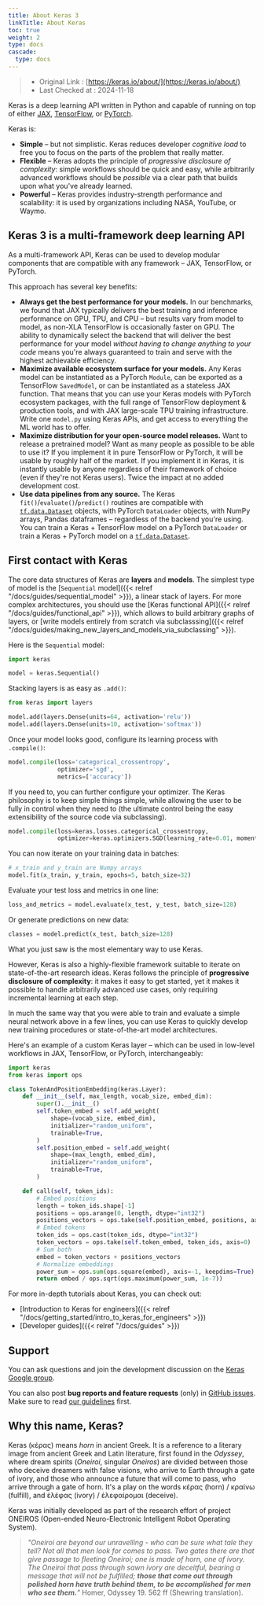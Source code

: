 ```yaml
---
title: About Keras 3
linkTitle: About Keras
toc: true
weight: 2
type: docs
cascade:
  type: docs
---
```


> - Original Link : [https://keras.io/about/](https://keras.io/about/)
> - Last Checked at : 2024-11-18

Keras is a deep learning API written in Python and capable of running on top of either [JAX](https://jax.readthedocs.io/), [TensorFlow](https://github.com/tensorflow/tensorflow), or [PyTorch](https://pytorch.org/).

Keras is:

- **Simple** – but not simplistic. Keras reduces developer _cognitive load_ to free you to focus on the parts of the problem that really matter.
- **Flexible** – Keras adopts the principle of _progressive disclosure of complexity_: simple workflows should be quick and easy, while arbitrarily advanced workflows should be _possible_ via a clear path that builds upon what you've already learned.
- **Powerful** – Keras provides industry-strength performance and scalability: it is used by organizations including NASA, YouTube, or Waymo.

## Keras 3 is a multi-framework deep learning API

As a multi-framework API, Keras can be used to develop modular components that are compatible with any framework – JAX, TensorFlow, or PyTorch.

This approach has several key benefits:

- **Always get the best performance for your models.** In our benchmarks, we found that JAX typically delivers the best training and inference performance on GPU, TPU, and CPU – but results vary from model to model, as non-XLA TensorFlow is occasionally faster on GPU. The ability to dynamically select the backend that will deliver the best performance for your model _without having to change anything to your code_ means you're always guaranteed to train and serve with the highest achievable efficiency.
- **Maximize available ecosystem surface for your models.** Any Keras model can be instantiated as a PyTorch `Module`, can be exported as a TensorFlow `SavedModel`, or can be instantiated as a stateless JAX function. That means that you can use your Keras models with PyTorch ecosystem packages, with the full range of TensorFlow deployment & production tools, and with JAX large-scale TPU training infrastructure. Write one `model.py` using Keras APIs, and get access to everything the ML world has to offer.
- **Maximize distribution for your open-source model releases.** Want to release a pretrained model? Want as many people as possible to be able to use it? If you implement it in pure TensorFlow or PyTorch, it will be usable by roughly half of the market. If you implement it in Keras, it is instantly usable by anyone regardless of their framework of choice (even if they're not Keras users). Twice the impact at no added development cost.
- **Use data pipelines from any source.** The Keras `fit()`/`evaluate()`/`predict()` routines are compatible with [`tf.data.Dataset`](https://www.tensorflow.org/api_docs/python/tf/data/Dataset) objects, with PyTorch `DataLoader` objects, with NumPy arrays, Pandas dataframes – regardless of the backend you're using. You can train a Keras + TensorFlow model on a PyTorch `DataLoader` or train a Keras + PyTorch model on a [`tf.data.Dataset`](https://www.tensorflow.org/api_docs/python/tf/data/Dataset).

## First contact with Keras

The core data structures of Keras are **layers** and **models**. The simplest type of model is the [`Sequential` model]({{< relref "/docs/guides/sequential_model" >}}), a linear stack of layers. For more complex architectures, you should use the [Keras functional API]({{< relref "/docs/guides/functional_api" >}}), which allows to build arbitrary graphs of layers, or [write models entirely from scratch via subclasssing]({{< relref "/docs/guides/making_new_layers_and_models_via_subclassing" >}}).

Here is the `Sequential` model:

```python
import keras

model = keras.Sequential()
```

Stacking layers is as easy as `.add()`:

```python
from keras import layers

model.add(layers.Dense(units=64, activation='relu'))
model.add(layers.Dense(units=10, activation='softmax'))
```

Once your model looks good, configure its learning process with `.compile()`:

```python
model.compile(loss='categorical_crossentropy',
              optimizer='sgd',
              metrics=['accuracy'])
```

If you need to, you can further configure your optimizer. The Keras philosophy is to keep simple things simple, while allowing the user to be fully in control when they need to (the ultimate control being the easy extensibility of the source code via subclassing).

```python
model.compile(loss=keras.losses.categorical_crossentropy,
              optimizer=keras.optimizers.SGD(learning_rate=0.01, momentum=0.9, nesterov=True))
```

You can now iterate on your training data in batches:

```python
# x_train and y_train are Numpy arrays
model.fit(x_train, y_train, epochs=5, batch_size=32)
```

Evaluate your test loss and metrics in one line:

```python
loss_and_metrics = model.evaluate(x_test, y_test, batch_size=128)
```

Or generate predictions on new data:

```python
classes = model.predict(x_test, batch_size=128)
```

What you just saw is the most elementary way to use Keras.

However, Keras is also a highly-flexible framework suitable to iterate on state-of-the-art research ideas. Keras follows the principle of **progressive disclosure of complexity**: it makes it easy to get started, yet it makes it possible to handle arbitrarily advanced use cases, only requiring incremental learning at each step.

In much the same way that you were able to train and evaluate a simple neural network above in a few lines, you can use Keras to quickly develop new training procedures or state-of-the-art model architectures.

Here's an example of a custom Keras layer – which can be used in low-level workflows in JAX, TensorFlow, or PyTorch, interchangeably:

```python
import keras
from keras import ops

class TokenAndPositionEmbedding(keras.Layer):
    def __init__(self, max_length, vocab_size, embed_dim):
        super().__init__()
        self.token_embed = self.add_weight(
            shape=(vocab_size, embed_dim),
            initializer="random_uniform",
            trainable=True,
        )
        self.position_embed = self.add_weight(
            shape=(max_length, embed_dim),
            initializer="random_uniform",
            trainable=True,
        )

    def call(self, token_ids):
        # Embed positions
        length = token_ids.shape[-1]
        positions = ops.arange(0, length, dtype="int32")
        positions_vectors = ops.take(self.position_embed, positions, axis=0)
        # Embed tokens
        token_ids = ops.cast(token_ids, dtype="int32")
        token_vectors = ops.take(self.token_embed, token_ids, axis=0)
        # Sum both
        embed = token_vectors + positions_vectors
        # Normalize embeddings
        power_sum = ops.sum(ops.square(embed), axis=-1, keepdims=True)
        return embed / ops.sqrt(ops.maximum(power_sum, 1e-7))
```

For more in-depth tutorials about Keras, you can check out:

- [Introduction to Keras for engineers]({{< relref "/docs/getting_started/intro_to_keras_for_engineers" >}})
- [Developer guides]({{< relref "/docs/guides" >}})

## Support

You can ask questions and join the development discussion on the [Keras Google group](https://groups.google.com/forum/#!forum/keras-users).

You can also post **bug reports and feature requests** (only) in [GitHub issues](https://github.com/keras-team/keras/issues). Make sure to read [our guidelines](https://github.com/keras-team/keras-io/blob/master/templates/contributing.md) first.

## Why this name, Keras?

Keras (κέρας) means _horn_ in ancient Greek. It is a reference to a literary image from ancient Greek and Latin literature, first found in the _Odyssey_, where dream spirits (_Oneiroi_, singular _Oneiros_) are divided between those who deceive dreamers with false visions, who arrive to Earth through a gate of ivory, and those who announce a future that will come to pass, who arrive through a gate of horn. It's a play on the words κέρας (horn) / κραίνω (fulfill), and ἐλέφας (ivory) / ἐλεφαίρομαι (deceive).

Keras was initially developed as part of the research effort of project ONEIROS (Open-ended Neuro-Electronic Intelligent Robot Operating System).

> _"Oneiroi are beyond our unravelling - who can be sure what tale they tell? Not all that men look for comes to pass. Two gates there are that give passage to fleeting Oneiroi; one is made of horn, one of ivory. The Oneiroi that pass through sawn ivory are deceitful, bearing a message that will not be fulfilled; **those that come out through polished horn have truth behind them, to be accomplished for men who see them.**"_ Homer, Odyssey 19. 562 ff (Shewring translation).
